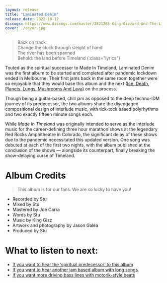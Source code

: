 ```yaml
---
layout: release
title: "Laminated Denim"
release_date: 2022-10-12
discogs: https://www.discogs.com/master/2821265-King-Gizzard-And-The-Lizard-Wizard-Laminated-Denim
cover: ./cover.jpg
---
```


> Back on track  
> Change the clock through sleight of hand  
> The river has been spanned  
> Behold: the land before Timeland
{:class="lyrics"}

Touted as the spiritual successor to Made In Timeland, Laminated Denim was the first album to be started and completed after pandemic lockdown ended in Melbourne. Their first jams back in the same room together were so enjoyable that they would base this album and the next ([Ice, Death, Planets, Lungs, Mushrooms And Lava](../ice-death-planets-lungs-mushrooms-and-lava)) on the process.

Though being a guitar-based, chill jam as opposed to the deep techno-IDM journey of its predecessor, the two albums share the disengaged compositional design of interlude music, with tick-tock based polyrhythms and two exactly fifteen minute songs each.

While _Made In Timeland_ was originally intended to serve as the interlude music for the career-defining three hour marathon shows at the legendary Red Rocks Amphitheatre in Colorado, the significant delay of these shows due to the pandemic necessitated this updated version. One song was debuted at each of the first two nights, with the album published at the conclusion of the shows — alongside its counterpart, finally breaking the show-delaying curse of Timeland.

# Album Credits

> This album is for our fans. We are so lucky to have you!  

* Recorded by Stu
* Mixed by Stu
* Mastered by Joe Carra
* Words by Stu
* Music by King Gizz
* Artwork and photography by Jason Galea
* Produced by Stu

# What to listen to next:

*   [If you want to hear the ‘spiritual predecessor’ to this album](../made-in-timeland)
*   [If you want to hear another jam based album with long songs](../ice-death-planets-lungs-mushrooms-and-lava)
*   [If you want more driving bass lines with motorik-style beats](../im-in-your-mind-fuzz)

